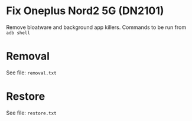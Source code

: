 # Fix Oneplus Nord2 5G (DN2101)

Remove bloatware and background app killers.
Commands to be run from `adb shell`

# Removal
See file: `removal.txt`

# Restore
See file: `restore.txt`
